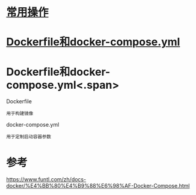 <!--
 * @Author: wjn
 * @Date: 2020-01-31 10:00:10
 * @LastEditors: wjn
 * @LastEditTime: 2020-03-03 12:21:25
 -->

# [常用操作](common.md)
# [Dockerfile和docker-compose.yml](#1)








# <span id=1>Dockerfile和docker-compose.yml<.span>
Dockerfile 

    用于构建镜像

docker-compose.yml

    用于定制启动容器参数



# 参考

https://www.funtl.com/zh/docs-docker/%E4%BB%80%E4%B9%88%E6%98%AF-Docker-Compose.html



